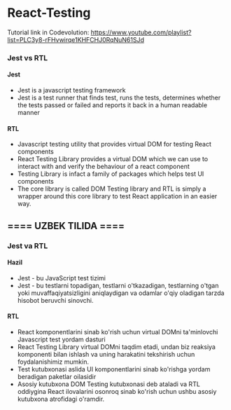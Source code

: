 # React-Testing
Tutorial link in Codevolution: https://www.youtube.com/playlist?list=PLC3y8-rFHvwirqe1KHFCHJ0RqNuN61SJd

### Jest vs RTL

#### Jest
- Jest is a javascript testing framework
- Jest is a test runner that finds test, runs the tests, determines whether the tests passed or failed and reports it back in a human readable manner 
#### RTL 
- Javascript testing utility that provides virtual DOM for testing React components 
- React Testing Library provides a virtual DOM which we can use to interact with and verify the behaviour of a react component
- Testing Library is infact a family of packages which helps test UI components
- The core library is called DOM Testing library and RTL is simply a wrapper around this core library to test React application in an easier way. 

## ==== UZBEK TILIDA ====

### Jest va RTL

#### Hazil
- Jest - bu JavaScript test tizimi
- Jest - bu testlarni topadigan, testlarni o'tkazadigan, testlarning o'tgan yoki muvaffaqiyatsizligini aniqlaydigan va odamlar o'qiy oladigan tarzda hisobot beruvchi sinovchi.
#### RTL
- React komponentlarini sinab ko'rish uchun virtual DOMni ta'minlovchi Javascript test yordam dasturi
- React Testing Library virtual DOMni taqdim etadi, undan biz reaksiya komponenti bilan ishlash va uning harakatini tekshirish uchun foydalanishimiz mumkin.
- Test kutubxonasi aslida UI komponentlarini sinab ko'rishga yordam beradigan paketlar oilasidir
- Asosiy kutubxona DOM Testing kutubxonasi deb ataladi va RTL oddiygina React ilovalarini osonroq sinab ko'rish uchun ushbu asosiy kutubxona atrofidagi o'ramdir.
